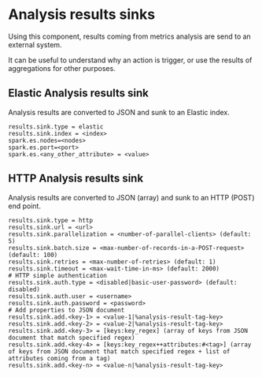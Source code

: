 # Analysis results sinks

Using this component, results coming from metrics analysis are send to an external system.

It can be useful to understand why an action is trigger, or use the results of aggregations for other purposes.

## Elastic Analysis results sink

Analysis results are converted to JSON and sunk to an Elastic index.

```
results.sink.type = elastic
results.sink.index = <index>
spark.es.nodes=<nodes>
spark.es.port=<port>
spark.es.<any_other_attribute> = <value>
```

## HTTP Analysis results sink

Analysis results are converted to JSON (array) and sunk to an HTTP (POST) end point.

```
results.sink.type = http
results.sink.url = <url>
results.sink.parallelization = <number-of-parallel-clients> (default: 5)
results.sink.batch.size = <max-number-of-records-in-a-POST-request> (default: 100)
results.sink.retries = <max-number-of-retries> (default: 1)
results.sink.timeout = <max-wait-time-in-ms> (default: 2000)
# HTTP simple authentication
results.sink.auth.type = <disabled|basic-user-password> (default: disabled)
results.sink.auth.user = <username>
results.sink.auth.password = <password>
# Add properties to JSON document
results.sink.add.<key-1> = <value-1|%analysis-result-tag-key>
results.sink.add.<key-2> = <value-2|%analysis-result-tag-key>
results.sink.add.<key-3> = [keys:key_regex] (array of keys from JSON document that match specified regex)
results.sink.add.<key-4> = [keys:key_regex++attributes:#<tag>] (array of keys from JSON document that match specified regex + list of attributes coming from a tag)
results.sink.add.<key-n> = <value-n|%analysis-result-tag-key>
```